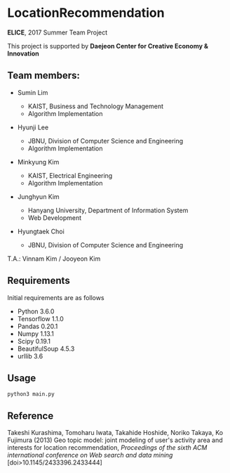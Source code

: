 # LocationRecommendation

__ELICE__, 2017 Summer Team Project

This project is supported by __Daejeon Center for Creative Economy & Innovation__

## Team members:

* Sumin Lim 
  * KAIST, Business and Technology Management
  * Algorithm Implementation

* Hyunji Lee 
  * JBNU, Division of Computer Science and Engineering
  * Algorithm Implementation

* Minkyung Kim
  * KAIST, Electrical Engineering
  * Algorithm Implementation

* Junghyun Kim
  * Hanyang University, Department of Information System
  * Web Development

* Hyungtaek Choi 
  * JBNU, Division of Computer Science and Engineering


T.A.: Vinnam Kim / Jooyeon Kim 

## Requirements

Initial requirements are as follows

* Python 3.6.0
* Tensorflow 1.1.0
* Pandas 0.20.1
* Numpy 1.13.1
* Scipy 0.19.1
* BeautifulSoup 4.5.3
* urllib 3.6


## Usage

```
python3 main.py
```


## Reference
Takeshi Kurashima, Tomoharu Iwata, Takahide Hoshide, Noriko Takaya, Ko Fujimura (2013) Geo topic model: joint modeling of user's activity area and interests for location recommendation, *Proceedings of the sixth ACM international conference on Web search and data mining*  [doi>10.1145/2433396.2433444] 

